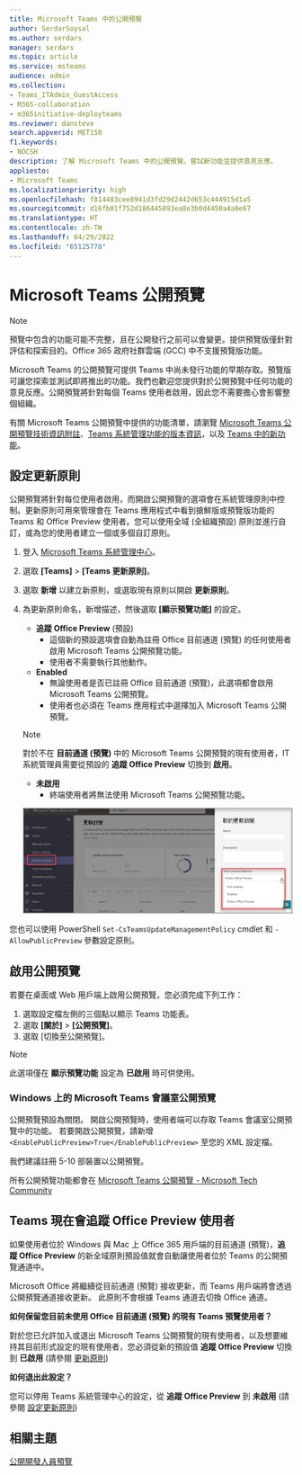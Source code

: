 ```yaml
---
title: Microsoft Teams 中的公開預覽
author: SerdarSoysal
ms.author: serdars
manager: serdars
ms.topic: article
ms.service: msteams
audience: admin
ms.collection:
- Teams_ITAdmin_GuestAccess
- M365-collaboration
- m365initiative-deployteams
ms.reviewer: dansteve
search.appverid: MET150
f1.keywords:
- NOCSH
description: 了解 Microsoft Teams 中的公開預覽。嘗試新功能並提供意見反應。
appliesto:
- Microsoft Teams
ms.localizationpriority: high
ms.openlocfilehash: f814483cee8941d3fd29d2442d653c444915d1a5
ms.sourcegitcommit: d16fb01f752d186445893ea8e3b0d4450a4a0e67
ms.translationtype: HT
ms.contentlocale: zh-TW
ms.lasthandoff: 04/29/2022
ms.locfileid: "65125778"
---
```

# <a name="microsoft-teams-public-preview"></a>Microsoft Teams 公開預覽

> [!NOTE] 
> 預覽中包含的功能可能不完整，且在公開發行之前可以會變更。提供預覽版僅針對評估和探索目的。Office 365 政府社群雲端 (GCC) 中不支援預覽版功能。

Microsoft Teams 的公開預覽可提供 Teams 中尚未發行功能的早期存取。預覽版可讓您探索並測試即將推出的功能。我們也歡迎您提供對於公開預覽中任何功能的意見反應。公開預覽將針對每個 Teams 使用者啟用，因此您不需要擔心會影響整個組織。

有關 Microsoft Teams 公開預覽中提供的功能清單，請瀏覽 [Microsoft Teams 公開預覽技術資訊附註](https://techcommunity.microsoft.com/t5/microsoft-teams-public-preview/bd-p/MicrosoftTeamsPublicPreview)、[Teams 系統管理功能的版本資訊](/OfficeUpdates/teams-admin)，以及 [Teams 中的新功能](https://support.microsoft.com/office/what-s-new-in-microsoft-teams-d7092a6d-c896-424c-b362-a472d5f105de)。

## <a name="set-the-update-policy"></a>設定更新原則

公開預覽將針對每位使用者啟用，而開啟公開預覽的選項會在系統管理原則中控制。更新原則可用來管理會在 Teams 應用程式中看到搶鮮版或預覽版功能的 Teams 和 Office Preview 使用者。您可以使用全域 (全組織預設) 原則並進行自訂，或為您的使用者建立一個或多個自訂原則。

1. 登入 [Microsoft Teams 系統管理中心](https://admin.teams.microsoft.com/)。

2. 選取 **[Teams]** > **[Teams 更新原則]**。

1. 選取 **新增** 以建立新原則，或選取現有原則以開啟 **更新原則**。

2. 為更新原則命名，新增描述，然後選取 **[顯示預覽功能]** 的設定。

   -   **追蹤 Office Preview** (預設)
       - 這個新的預設選項會自動為註冊 Office 目前通道 (預覽) 的任何使用者啟用 Microsoft Teams 公開預覽功能。 
       - 使用者不需要執行其他動作。
   -   **Enabled**
       - 無論使用者是否已註冊 Office 目前通道 (預覽)，此選項都會啟用 Microsoft Teams 公開預覽。 
       - 使用者也必須在 Teams 應用程式中選擇加入 Microsoft Teams 公開預覽。

   > [!NOTE]  
   > 對於不在 **目前通道 (預覽)** 中的 Microsoft Teams 公開預覽的現有使用者，IT 系統管理員需要從預設的 **追蹤 Office Preview** 切換到 **啟用**。
 
   - **未啟用** 
     - 終端使用者將無法使用 Microsoft Teams 公開預覽功能。

    ![顯示預覽設定對話方塊。](media/public-preview-policy.png)  

您也可以使用 PowerShell `Set-CsTeamsUpdateManagementPolicy` cmdlet 和 `-AllowPublicPreview` 參數設定原則。

## <a name="enable-public-preview"></a>啟用公開預覽

若要在桌面或 Web 用戶端上啟用公開預覽，您必須完成下列工作：

1. 選取設定檔左側的三個點以顯示 Teams 功能表。
2. 選取 **[關於]** > **[公開預覽]**。
3. 選取 [切換至公開預覽]。

> [!NOTE]  
> 此選項僅在 **顯示預覽功能** 設定為 **已啟用** 時可供使用。

### <a name="public-preview-for-microsoft-teams-rooms-on-windows"></a>Windows 上的 Microsoft Teams 會議室公開預覽

公開預覽預設為關閉。 開啟公開預覽時，使用者端可以存取 Teams 會議室公開預覽中的功能。 若要開啟公開預覽，請新增 ```<EnablePublicPreview>True</EnablePublicPreview>``` 至您的 XML 設定檔。

我們建議註冊 5-10 部裝置以公開預覽。 

所有公開預覽功能都會在 [Microsoft Teams 公開預覽 - Microsoft Tech Community](https://techcommunity.microsoft.com/t5/microsoft-teams-public-preview/bd-p/MicrosoftTeamsPublicPreview)

## <a name="teams-now-follows-office-preview-users"></a>Teams 現在會追蹤 Office Preview 使用者

如果使用者位於 Windows 與 Mac 上 Office 365 用戶端的目前通道 (預覽)，**追蹤 Office Preview** 的新全域原則預設值就會自動讓使用者位於 Teams 的公開預覽通道中。

Microsoft Office 將繼續從目前通道 (預覽) 接收更新，而 Teams 用戶端將會透過公開預覽通道接收更新。 此原則不會根據 Teams 通道去切換 Office 通道。 

**如何保留您目前未使用 Office 目前通道 (預覽) 的現有 Teams 預覽使用者？**

對於您已允許加入或退出 Microsoft Teams 公開預覽的現有使用者，以及想要維持其目前形式設定的現有使用者，您必須從新的預設值 **追蹤 Office Preview** 切換到 **已啟用** (請參閱 [更新原則](#set-the-update-policy))

**如何退出此設定？**

您可以停用 Teams 系統管理中心的設定，從 **追蹤 Office Preview** 到 **未啟用** (請參閱 [設定更新原則](#set-the-update-policy))

## <a name="related-topics"></a>相關主題

[公開開發人員預覽](/microsoftteams/platform/resources/dev-preview/developer-preview-intro)
